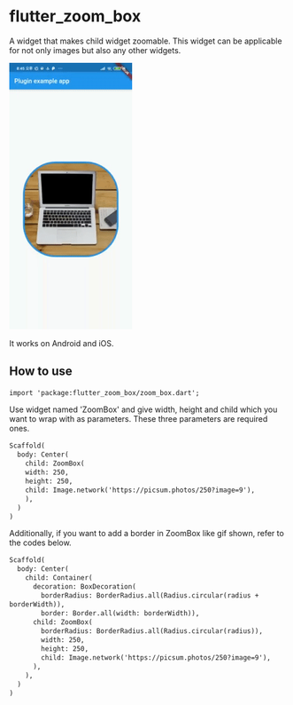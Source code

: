 # flutter_zoom_box
A widget that makes child widget zoomable. This widget can be applicable for not only images but also any other widgets.

![zoom_box_demo](./screenshot/zoom_box_demo.gif)

It works on Android and iOS.

## How to use
~~~
import 'package:flutter_zoom_box/zoom_box.dart';
~~~

Use widget named 'ZoomBox' and give width, height and child which you want to wrap with as parameters. These three parameters are required ones.
~~~
Scaffold(
  body: Center(
    child: ZoomBox(
    width: 250,
    height: 250,
    child: Image.network('https://picsum.photos/250?image=9'),
    ),
  )
)
~~~

Additionally, if you want to add a border in ZoomBox like gif shown, refer to the codes below.
~~~
Scaffold(
  body: Center(
    child: Container(
      decoration: BoxDecoration(
        borderRadius: BorderRadius.all(Radius.circular(radius + borderWidth)),
        border: Border.all(width: borderWidth)),
      child: ZoomBox(
        borderRadius: BorderRadius.all(Radius.circular(radius)),
        width: 250,
        height: 250,
        child: Image.network('https://picsum.photos/250?image=9'),
      ),
    ),
  )
)
~~~
